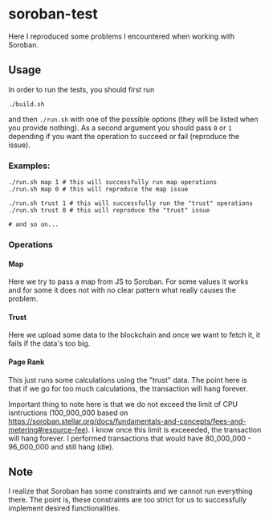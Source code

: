 # soroban-test

Here I reproduced some problems I encountered when working with Soroban.

## Usage

In order to run the tests, you should first run
```
./build.sh
```
and then `./run.sh` with one of the possible options (they will be listed when you provide nothing).
As a second argument you should pass `0` or `1` depending if you want the operation to succeed or fail (reproduce the issue).

### Examples:
```
./run.sh map 1 # this will successfully run map operations
./run.sh map 0 # this will reproduce the map issue

./run.sh trust 1 # this will successfully run the "trust" operations
./run.sh trust 0 # this will reproduce the "trust" issue

# and so on...
```

### Operations

#### Map

Here we try to pass a map from JS to Soroban. For some values it works and for some it does not with no clear pattern what really causes the problem.

#### Trust

Here we upload some data to the blockchain and once we want to fetch it, it fails if the data's too big.

#### Page Rank

This just runs some calculations using the "trust" data.
The point here is that if we go for too much calculations, the transaction will hang forever.

Important thing to note here is that we do not exceed the limit of CPU isntructions (100_000_000 based on https://soroban.stellar.org/docs/fundamentals-and-concepts/fees-and-metering#resource-fee).
I know once this limit is exceeeded, the transaction will hang forever.
I performed transactions that would have 80_000_000 - 96_000_000 and still hang (die).

## Note

I realize that Soroban has some constraints and we cannot run everything there. The point is, these constraints are too strict for us to successfully implement desired functionalities.
